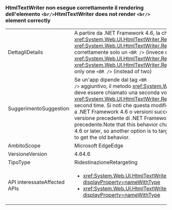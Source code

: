 ### <a name="htmltextwriter-does-not-render-br-element-correctly"></a><span data-ttu-id="d3c86-101">HtmlTextWriter non esegue correttamente il rendering dell'elemento `<br/>`</span><span class="sxs-lookup"><span data-stu-id="d3c86-101">HtmlTextWriter does not render `<br/>` element correctly</span></span>

|   |   |
|---|---|
|<span data-ttu-id="d3c86-102">Dettagli</span><span class="sxs-lookup"><span data-stu-id="d3c86-102">Details</span></span>|<span data-ttu-id="d3c86-103">A partire da .NET Framework 4.6, la chiamata di <xref:System.Web.UI.HtmlTextWriter.RenderBeginTag(System.String)> e <xref:System.Web.UI.HtmlTextWriter.RenderEndTag> con un elemento <code>&lt;BR /&gt;</code> inserirà correttamente solo un <code>&lt;BR /&gt;</code> (invece di due)</span><span class="sxs-lookup"><span data-stu-id="d3c86-103">Beginning in the .NET Framework 4.6, calling <xref:System.Web.UI.HtmlTextWriter.RenderBeginTag(System.String)> and <xref:System.Web.UI.HtmlTextWriter.RenderEndTag> with a <code>&lt;BR /&gt;</code> element will correctly insert only one <code>&lt;BR /&gt;</code> (instead of two)</span></span>|
|<span data-ttu-id="d3c86-104">Suggerimento</span><span class="sxs-lookup"><span data-stu-id="d3c86-104">Suggestion</span></span>|<span data-ttu-id="d3c86-105">Se un'app dipende dal tag <code>&lt;BR /&gt;</code> aggiuntivo, il metodo <xref:System.Web.UI.HtmlTextWriter.RenderBeginTag(System.String)> deve essere chiamato una seconda volta.</span><span class="sxs-lookup"><span data-stu-id="d3c86-105">If an app depended on the extra <code>&lt;BR /&gt;</code> tag, <xref:System.Web.UI.HtmlTextWriter.RenderBeginTag(System.String)> should be called a second time.</span></span> <span data-ttu-id="d3c86-106">Si noti che questa modifica di comportamento influisce solo sulle app destinate a .NET Framework 4.6 o versioni successive, quindi è possibile in alternativa selezionare una versione precedente di .NET Framework come destinazione per ottenere il comportamento precedente.</span><span class="sxs-lookup"><span data-stu-id="d3c86-106">Note that this behavior change only affects apps that target the .NET Framework 4.6 or later, so another option is to target a previous version of the .NET Framework in order to get the old behavior.</span></span>|
|<span data-ttu-id="d3c86-107">Ambito</span><span class="sxs-lookup"><span data-stu-id="d3c86-107">Scope</span></span>|<span data-ttu-id="d3c86-108">Microsoft Edge</span><span class="sxs-lookup"><span data-stu-id="d3c86-108">Edge</span></span>|
|<span data-ttu-id="d3c86-109">Versione</span><span class="sxs-lookup"><span data-stu-id="d3c86-109">Version</span></span>|<span data-ttu-id="d3c86-110">4.6</span><span class="sxs-lookup"><span data-stu-id="d3c86-110">4.6</span></span>|
|<span data-ttu-id="d3c86-111">Tipo</span><span class="sxs-lookup"><span data-stu-id="d3c86-111">Type</span></span>|<span data-ttu-id="d3c86-112">Ridestinazione</span><span class="sxs-lookup"><span data-stu-id="d3c86-112">Retargeting</span></span>|
|<span data-ttu-id="d3c86-113">API interessate</span><span class="sxs-lookup"><span data-stu-id="d3c86-113">Affected APIs</span></span>|<ul><li><xref:System.Web.UI.HtmlTextWriter.RenderBeginTag(System.String)?displayProperty=nameWithType></li><li><xref:System.Web.UI.HtmlTextWriter.RenderBeginTag(System.Web.UI.HtmlTextWriterTag)?displayProperty=nameWithType></li></ul>|

